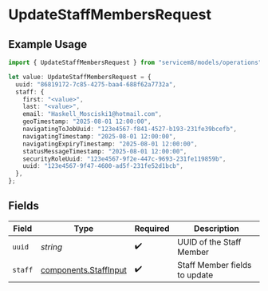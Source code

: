 # UpdateStaffMembersRequest

## Example Usage

```typescript
import { UpdateStaffMembersRequest } from "servicem8/models/operations";

let value: UpdateStaffMembersRequest = {
  uuid: "86819172-7c85-4275-baa4-688f62a7732a",
  staff: {
    first: "<value>",
    last: "<value>",
    email: "Haskell_Mosciski1@hotmail.com",
    geoTimestamp: "2025-08-01 12:00:00",
    navigatingToJobUuid: "123e4567-f841-4527-b193-231fe39bcefb",
    navigatingTimestamp: "2025-08-01 12:00:00",
    navigatingExpiryTimestamp: "2025-08-01 12:00:00",
    statusMessageTimestamp: "2025-08-01 12:00:00",
    securityRoleUuid: "123e4567-9f2e-447c-9693-231fe119859b",
    uuid: "123e4567-9f47-4600-ad5f-231fe52d1bcb",
  },
};
```

## Fields

| Field                                                          | Type                                                           | Required                                                       | Description                                                    |
| -------------------------------------------------------------- | -------------------------------------------------------------- | -------------------------------------------------------------- | -------------------------------------------------------------- |
| `uuid`                                                         | *string*                                                       | :heavy_check_mark:                                             | UUID of the Staff Member                                       |
| `staff`                                                        | [components.StaffInput](../../models/components/staffinput.md) | :heavy_check_mark:                                             | Staff Member fields to update                                  |
